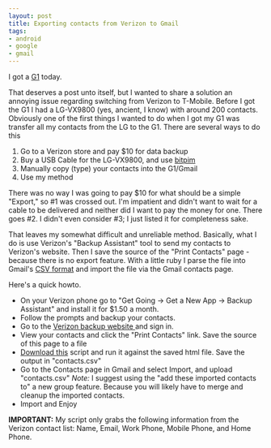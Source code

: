 ```yaml
--- 
layout: post
title: Exporting contacts from Verizon to Gmail
tags: 
- android
- google
- gmail
---
```

I got a <a href="http://www.t-mobileg1.com/">G1</a> today. 

That deserves a post unto itself, but I wanted to share a solution an annoying issue regarding switching from Verizon to T-Mobile. Before I got the G1 I had a LG-VX9800 (yes, ancient, I know) with around 200 contacts. Obviously one of the first things I wanted to do when I got my G1 was transfer all my contacts from the LG to the G1. There are several ways to do this
<ol>
	<li> Go to a Verizon store and pay $10 for data backup</li>
	<li> Buy a USB Cable for the LG-VX9800, and use <a href="http://www.bitpim.org/">bitpim</a></li>
	<li> Manually copy (type) your contacts into the G1/Gmail</li>
	<li> Use my method</li>
</ol>

There was no way I was going to pay $10 for what should be a simple "Export," so #1 was crossed out. I'm impatient and didn't want to wait for a cable to be delivered and neither did I want to pay the money for one. There goes #2. I didn't even consider #3; I just listed it for completeness sake.

That leaves my somewhat difficult and unreliable method. Basically, what I do is use Verizon's "Backup Assistant" tool to send my contacts to Verizon's website. Then I save the source of the "Print Contacts" page - because there is no export feature. With a little ruby I parse the file into Gmail's <a href="http://theregoesdave.com/2008/10/17/importing-contacts-into-gmail-guide-to-google-contact-csv-fields/">CSV format</a> and import the file via the Gmail contacts page.

Here's a quick howto.

<ul>
	<li> On your Verizon phone go to "Get Going -> Get a New App -> Backup Assistant" and install it for $1.50 a month.</li>
	<li> Follow the prompts and backup your contacts.</li>
	<li> Go to the <a href="http://www.verizonwireless.com/backupassistant">Verizon backup website </a>and sign in.</li>
	<li> View your contacts and click the "Print Contacts" link. Save the source of this page to a file</li>
	<li> <a href="http://www.binaryelysium.com/code/vzwparser.rb">Download this</a> script and run it against the saved html file. Save the output in "contacts.csv"</li>
	<li> Go to the Contacts page in Gmail and select Import, and upload "contacts.csv" <em>Note:</em> I suggest using the "add these imported contacts to" a new group feature. Because you will likely have to merge and cleanup the imported contacts.</li>	
        <li> Import and Enjoy</li>
</ul>

<strong>IMPORTANT:</strong> My script only grabs the following information from the Verizon contact list: Name, Email, Work Phone, Mobile Phone, and Home Phone.
